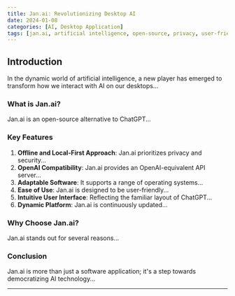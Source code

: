 ```yaml
---
title: Jan.ai: Revolutionizing Desktop AI
date: 2024-01-08
categories: [AI, Desktop Application]
tags: [jan.ai, artificial intelligence, open-source, privacy, user-friendly]
---
```


## Introduction

In the dynamic world of artificial intelligence, a new player has emerged to transform how we interact with AI on our desktops...

### What is Jan.ai?

Jan.ai is an open-source alternative to ChatGPT...

### Key Features

1. **Offline and Local-First Approach**: Jan.ai prioritizes privacy and security...
2. **OpenAI Compatibility**: Jan.ai provides an OpenAI-equivalent API server...
3. **Adaptable Software**: It supports a range of operating systems...
4. **Ease of Use**: Jan.ai is designed to be user-friendly...
5. **Intuitive User Interface**: Reflecting the familiar layout of ChatGPT...
6. **Dynamic Platform**: Jan.ai is continuously updated...

### Why Choose Jan.ai?

Jan.ai stands out for several reasons...

### Conclusion

Jan.ai is more than just a software application; it's a step towards democratizing AI technology...

---
